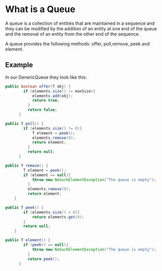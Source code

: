 # What is a Queue #
A queue is a collection of entities that are maintained in a sequence and they can be modified by the addition of an entity at one end of the queue and the removal of an entity from the other end of the sequence.

A queue provides the following methods: offer, poll,remove, peek and element.

## Example ##
In our GenericQueue they look like this:

```Java
public boolean offer(T obj) {
        if (elements.size() != maxSize){
            elements.add(obj);
            return true;
          }
          return false;
      }

public T poll() {
        if (elements.size() != 0){
            T element = peek();
            elements.remove(0);
            return element;
          }
          return null;
      }    

public T remove() {
        T element = peek();
        if (element == null){
            throw new NoSuchElementException("The queue is empty");
          }
          elements.remove(0);
          return element;
    }

public T peek() {
        if (elements.size() > 0){
            return elements.get(0);
        }
        return null;
    }

public T element() {
        if (peek() == null){
            throw new NoSuchElementException("The queue is empty");
          }
          return peek();
      }
```
